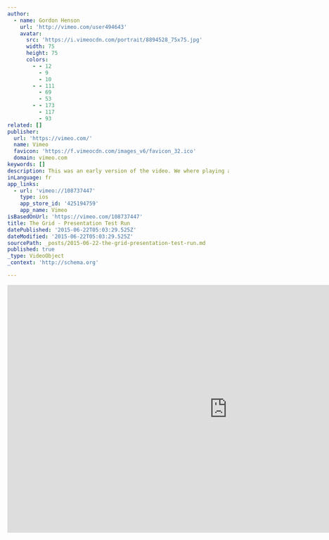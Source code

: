 ```yaml
---
author:
  - name: Gordon Henson
    url: 'http://vimeo.com/user494643'
    avatar:
      src: 'https://i.vimeocdn.com/portrait/8894528_75x75.jpg'
      width: 75
      height: 75
      colors:
        - - 12
          - 9
          - 10
        - - 111
          - 69
          - 53
        - - 173
          - 117
          - 93
related: []
publisher:
  url: 'https://vimeo.com/'
  name: Vimeo
  favicon: 'https://f.vimeocdn.com/images_v6/favicon_32.ico'
  domain: vimeo.com
keywords: []
description: This was an early version of the video. We where playing around with the tone and the pacing. We ultimately concluded that it needed to be punchier and quicker to the main points. It was still a lot of fun to do.
inLanguage: fr
app_links:
  - url: 'vimeo://108737447'
    type: ios
    app_store_id: '425194759'
    app_name: Vimeo
isBasedOnUrl: 'https://vimeo.com/108737447'
title: The Grid - Presentation Test Run
datePublished: '2015-06-22T05:03:29.525Z'
dateModified: '2015-06-22T05:03:29.525Z'
sourcePath: _posts/2015-06-22-the-grid-presentation-test-run.md
published: true
_type: VideoObject
_context: 'http://schema.org'

---
```

<iframe src="https://cdn.embedly.com/widgets/media.html?src=https%3A%2F%2Fplayer.vimeo.com%2Fvideo%2F108737447&amp;url=https%3A%2F%2Fvimeo.com%2F108737447&amp;image=http%3A%2F%2Fi.vimeocdn.com%2Fvideo%2F492512851_1280.jpg&amp;key=b7d04c9b404c499eba89ee7072e1c4f7&amp;type=text%2Fhtml&amp;schema=vimeo" width="1000" height="563" scrolling="no" frameborder="0" allowfullscreen="allowfullscreen" style=""></iframe>